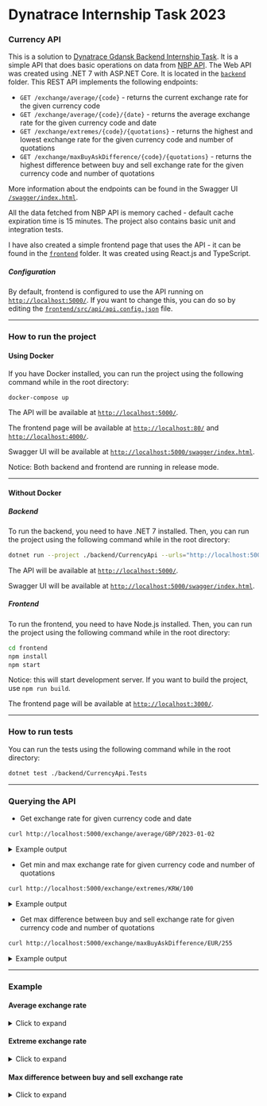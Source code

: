 ﻿# Dynatrace Internship Task 2023
### Currency API

This is a solution to [Dynatrace Gdansk Backend Internship Task](https://github.com/joaquinfilipic-dynatrace/gdn-internship-2023).
It is a simple API that does basic operations on data from [NBP API](https://api.nbp.pl/).
The Web API was created using .NET 7 with ASP.NET Core. It is located in the [`backend`](./backend) folder.
This REST API implements the following endpoints:
- `GET /exchange/average/{code}` - returns the current exchange rate for the given currency code
- `GET /exchange/average/{code}/{date}` - returns the average exchange rate for the given currency code and date
- `GET /exchange/extremes/{code}/{quotations}` - returns the highest and lowest exchange rate for the given currency code and number of quotations
- `GET /exchange/maxBuyAskDifference/{code}/{quotations}` - returns the highest difference between buy and sell exchange rate for the given currency code and number of quotations

More information about the endpoints can be found in the Swagger UI [`/swagger/index.html`](http://localhost:5000/swagger/index.html).

All the data fetched from NBP API is memory cached - default cache expiration time is 15 minutes.
The project also contains basic unit and integration tests.

I have also created a simple frontend page that uses the API - it can be found in the [`frontend`](./frontend) folder.
It was created using React.js and TypeScript.


##### Configuration
By default, frontend is configured to use the API running on [`http://localhost:5000/`](http://localhost:5000/swagger/index.html).
If you want to change this, you can do so by editing the [`frontend/src/api/api.config.json`](./frontend/src/api/api.config.json) file.

---
### How to run the project
#### Using Docker
If you have Docker installed, you can run the project using the following command
while in the root directory:
```bash
docker-compose up
```
The API will be available at [`http://localhost:5000/`](http://localhost:5000/swagger/index.html).

The frontend page will be available at [`http://localhost:80/`](http://localhost:80/) and [`http://localhost:4000/`](http://localhost:4000/).

Swagger UI will be available at [`http://localhost:5000/swagger/index.html`](http://localhost:5000/swagger/index.html).

Notice: Both backend and frontend are running in release mode.

---
#### Without Docker
##### Backend
To run the backend, you need to have .NET 7 installed.
Then, you can run the project using the following command while in the root directory:
```bash
dotnet run --project ./backend/CurrencyApi --urls="http://localhost:5000/"
```
The API will be available at [`http://localhost:5000/`](http://localhost:5000/swagger/index.html).

Swagger UI will be available at [`http://localhost:5000/swagger/index.html`](http://localhost:5000/swagger/index.html).

##### Frontend
To run the frontend, you need to have Node.js installed.
Then, you can run the project using the following command while in the root directory:
```bash
cd frontend
npm install
npm start
```
Notice: this will start development server. If you want to build the project, use `npm run build`.

The frontend page will be available at [`http://localhost:3000/`](http://localhost:3000/).

---
### How to run tests
You can run the tests using the following command while in the root directory:
```bash
dotnet test ./backend/CurrencyApi.Tests
```

---
### Querying the API
- Get exchange rate for given currency code and date
```bash
curl http://localhost:5000/exchange/average/GBP/2023-01-02
```
<details>
    <summary>Example output</summary>

Should return:
```json
{
  "currencyCode": "GBP", 
  "date": "2023-01-02", 
  "exchangeRate": 5.2768
}
```
</details>

- Get min and max exchange rate for given currency code and number of quotations
```bash
curl http://localhost:5000/exchange/extremes/KRW/100
```
<details>
    <summary>Example output</summary>

Should return something similar to:
```json
{
  "currencyCode": "KRW",
  "quotations": 100,
  "minExchangeRate":
  {
    "date": "2023-04-24",
    "value": 0.00314
  },
  "maxExchangeRate":
  {
    "date": "2023-01-09",
    "value": 0.003534
  }
}
```
</details>

- Get max difference between buy and sell exchange rate for given currency code and number of quotations
```bash
curl http://localhost:5000/exchange/maxBuyAskDifference/EUR/255
```
<details>
    <summary>Example output</summary>

Should return something similar to:
```json
{
  "currencyCode": "EUR",
  "quotations": 255,
  "maxDifference":
  {
    "date": "2022-10-12",
    "value": 0.0974
  }
}
```
</details>

---
### Example

#### Average exchange rate
<details>
    <summary>Click to expand</summary>

![Example frontend page](./img/average.gif)
</details>

#### Extreme exchange rate
<details>
    <summary>Click to expand</summary>

![Example frontend page](./img/extremes.gif)
</details>

#### Max difference between buy and sell exchange rate
<details>
    <summary>Click to expand</summary>

![Example frontend page](./img/differences.gif)
</details>
